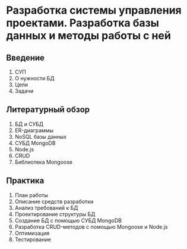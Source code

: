 # Разработка системы управления проектами. Разработка базы данных и методы работы с ней
## Введение
1. СУП
1. О нужности БД
1. Цели
1. Задачи
## Литературный обзор
1. БД и СУБД
1. ER-диаграммы
1. NoSQL базы данных
1. СУБД MongoDB
1. Node.js
1. CRUD
1. Библиотека Mongoose 
## Практика
1. План работы
1. Описание средств разработки
1. Анализ требований к БД
1. Проектирование структуры БД
1. Создание БД с помощью СУБД MongoDB
1. Разработка CRUD-методов с помощью Mongoose и Node.js
1. Оптимизация
1. Тестирование

